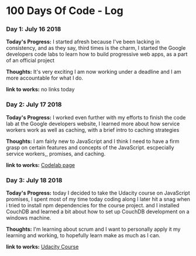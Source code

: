 # 100 Days Of Code - Log

### Day 1: July 16 2018

**Today's Progress:** I started afresh because I've been lacking in consistency, and as they say, third times is  the charm, I started the Google developers code labs to learn how to build progressive web apps, as a part of an official project

**Thoughts:** It's very exciting I am now working under a deadline and I am more accountable for what I do.

**link to works:** no links today

### Day 2: July 17 2018

**Today's Progress:** I worked even further with my efforts to finish the code lab at the Google developers website, I learned more about how service workers work as well as caching, with a brief intro to caching strategies

**Thoughts:** I am fairly new to JavaScript and I think I need to have a firm grasp on certain features and concepts of the JavaScript. escpecially service workers,, promises, and caching.

**link to works:** [Codelab page](https://developers.google.com/web/fundamentals/codelabs/your-first-pwapp/)

### Day 3: July 18 2018

**Today's Progress:** today I decided to take the Udacity course on JavaScript promises, I spent most of my time today coding along I later hit a snag when i tried to install npm dependencies for the course project. and I installed CouchDB and learned a bit about how to set up CouchDB development on a windows machine.  

**Thoughts:** I'm learning about scrum and I want to personally apply it my learning and working, to hopefully learn make as much as I can.

**link to works:** [Udacity Course](https://classroom.udacity.com/courses/ud898)

